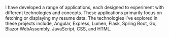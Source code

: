 I have developed a range of applications, each designed to experiment with different technologies and concepts. These applications primarily focus on fetching or displaying my resume data. The technologies I've explored in these projects include, Angular, Express, Lumen, Flask, Spring Boot, Go, Blazor WebAssembly, JavaScript, CSS, and HTML.